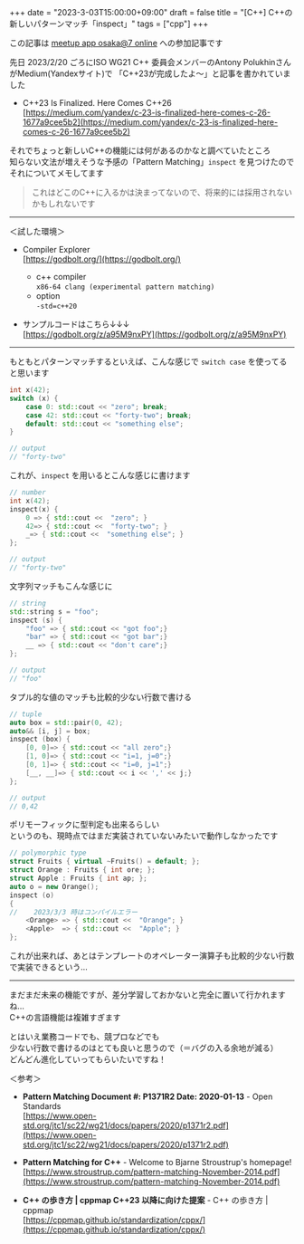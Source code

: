 +++
date = "2023-3-03T15:00:00+09:00"
draft = false
title = "[C++] C++の新しいパターンマッチ「inspect」"
tags = ["cpp"]
+++

この記事は [meetup app osaka@7 online](https://meetupapp.connpass.com/event/276301/) への参加記事です

先日 2023/2/20 ごろにISO WG21 C++ 委員会メンバーのAntony PolukhinさんがMedium(Yandexサイト)で
「C++23が完成したよ～」と記事を書かれていました

- C++23 Is Finalized. Here Comes C++26  
[https://medium.com/yandex/c-23-is-finalized-here-comes-c-26-1677a9cee5b2](https://medium.com/yandex/c-23-is-finalized-here-comes-c-26-1677a9cee5b2)

それでちょっと新しいC++の機能には何があるのかなと調べていたところ  
知らない文法が増えそうな予感の「Pattern Matching」`inspect` を見つけたので  
それについてメモしてます

> これはどこのC++に入るかは決まってないので、将来的には採用されないかもしれないです

---

＜試した環境＞

- Compiler Explorer  
[https://godbolt.org/](https://godbolt.org/)
  - c++ compiler  
 `x86-64 clang (experimental pattern matching)`
  - option  
 `-std=c++20`

- サンプルコードはこちら↓↓↓  
[https://godbolt.org/z/a95M9nxPY](https://godbolt.org/z/a95M9nxPY)

---

もともとパターンマッチするといえば、こんな感じで `switch case` を使ってると思います

```c++
int x(42);
switch (x) {
    case 0: std::cout << "zero"; break;
    case 42: std::cout << "forty-two"; break;
    default: std::cout << "something else";
}

// output
// "forty-two"
```

これが、`inspect` を用いるとこんな感じに書けます

```c++
// number
int x(42);
inspect(x) {
    0 => { std::cout <<  "zero"; }
    42=> { std::cout <<  "forty-two"; }
    _=> { std::cout <<  "something else"; }
};

// output
// "forty-two"
```

文字列マッチもこんな感じに

```c++
// string
std::string s = "foo";
inspect (s) {
    "foo" => { std::cout << "got foo";}
    "bar" => { std::cout << "got bar";}
    __ => { std::cout << "don't care";}
};

// output
// "foo"
```

タプル的な値のマッチも比較的少ない行数で書ける

```c++
// tuple
auto box = std::pair(0, 42);
auto&& [i, j] = box;
inspect (box) {
    [0, 0]=> { std::cout << "all zero";}
    [1, 0]=> { std::cout << "i=1, j=0";}
    [0, 1]=> { std::cout << "i=0, j=1";}
    [__, __]=> { std::cout << i << ',' << j;}
};

// output
// 0,42
```

ポリモーフィックに型判定も出来るらしい  
というのも、現時点ではまだ実装されていないみたいで動作しなかったです

```c++
// polymorphic type
struct Fruits { virtual ~Fruits() = default; };
struct Orange : Fruits { int ore; };
struct Apple : Fruits { int ap; };
auto o = new Orange();
inspect (o)
{
//    2023/3/3 時はコンパイルエラー
    <Orange> => { std::cout <<  "Orange"; }
    <Apple>  => { std::cout <<  "Apple"; }
};
```

これが出来れば、あとはテンプレートのオペレーター演算子も比較的少ない行数で実装できるという…

---

まだまだ未来の機能ですが、差分学習しておかないと完全に置いて行かれますね…  
C++の言語機能は複雑すぎます

とはいえ業務コードでも、競プロなどでも  
少ない行数で書けるのはとても良いと思うので（＝バグの入る余地が減る）  
どんどん進化していってもらいたいですね！

＜参考＞

- **Pattern Matching Document #: P1371R2 Date: 2020-01-13** - Open Standards  
[https://www.open-std.org/jtc1/sc22/wg21/docs/papers/2020/p1371r2.pdf](https://www.open-std.org/jtc1/sc22/wg21/docs/papers/2020/p1371r2.pdf)

- **Pattern Matching for C++** - Welcome to Bjarne Stroustrup's homepage!  
[https://www.stroustrup.com/pattern-matching-November-2014.pdf](https://www.stroustrup.com/pattern-matching-November-2014.pdf)

- **C++ の歩き方 | cppmap
C++23 以降に向けた提案** - C++ の歩き方 | cppmap  
[https://cppmap.github.io/standardization/cppx/](https://cppmap.github.io/standardization/cppx/)
